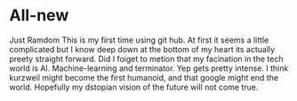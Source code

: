 # All-new
Just Ramdom
This is my first time using git hub. At first it seems a little complicated but I know deep down at the bottom of my heart its actually preety straight forward. Did I foiget to metion that my facination in the tech world is AI. Machine-learning and terminator. Yep gets pretty intense. I think kurzweil might become the first humanoid, and that google might end the world. Hopefully my dstopian vision of the future will not come true.
